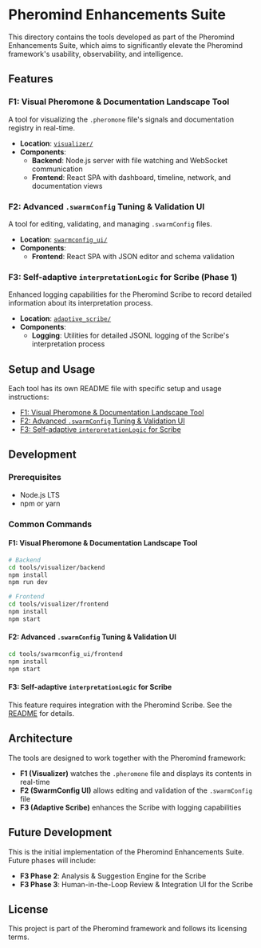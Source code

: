 # Pheromind Enhancements Suite

This directory contains the tools developed as part of the Pheromind Enhancements Suite, which aims to significantly elevate the Pheromind framework's usability, observability, and intelligence.

## Features

### F1: Visual Pheromone & Documentation Landscape Tool

A tool for visualizing the `.pheromone` file's signals and documentation registry in real-time.

- **Location**: [`visualizer/`](./visualizer/)
- **Components**:
  - **Backend**: Node.js server with file watching and WebSocket communication
  - **Frontend**: React SPA with dashboard, timeline, network, and documentation views

### F2: Advanced `.swarmConfig` Tuning & Validation UI

A tool for editing, validating, and managing `.swarmConfig` files.

- **Location**: [`swarmconfig_ui/`](./swarmconfig_ui/)
- **Components**:
  - **Frontend**: React SPA with JSON editor and schema validation

### F3: Self-adaptive `interpretationLogic` for Scribe (Phase 1)

Enhanced logging capabilities for the Pheromind Scribe to record detailed information about its interpretation process.

- **Location**: [`adaptive_scribe/`](./adaptive_scribe/)
- **Components**:
  - **Logging**: Utilities for detailed JSONL logging of the Scribe's interpretation process

## Setup and Usage

Each tool has its own README file with specific setup and usage instructions:

- [F1: Visual Pheromone & Documentation Landscape Tool](./visualizer/README.md)
- [F2: Advanced `.swarmConfig` Tuning & Validation UI](./swarmconfig_ui/frontend/README.md)
- [F3: Self-adaptive `interpretationLogic` for Scribe](./adaptive_scribe/README.md)

## Development

### Prerequisites

- Node.js LTS
- npm or yarn

### Common Commands

#### F1: Visual Pheromone & Documentation Landscape Tool

```bash
# Backend
cd tools/visualizer/backend
npm install
npm run dev

# Frontend
cd tools/visualizer/frontend
npm install
npm start
```

#### F2: Advanced `.swarmConfig` Tuning & Validation UI

```bash
cd tools/swarmconfig_ui/frontend
npm install
npm start
```

#### F3: Self-adaptive `interpretationLogic` for Scribe

This feature requires integration with the Pheromind Scribe. See the [README](./adaptive_scribe/README.md) for details.

## Architecture

The tools are designed to work together with the Pheromind framework:

- **F1 (Visualizer)** watches the `.pheromone` file and displays its contents in real-time
- **F2 (SwarmConfig UI)** allows editing and validation of the `.swarmConfig` file
- **F3 (Adaptive Scribe)** enhances the Scribe with logging capabilities

## Future Development

This is the initial implementation of the Pheromind Enhancements Suite. Future phases will include:

- **F3 Phase 2**: Analysis & Suggestion Engine for the Scribe
- **F3 Phase 3**: Human-in-the-Loop Review & Integration UI for the Scribe

## License

This project is part of the Pheromind framework and follows its licensing terms.